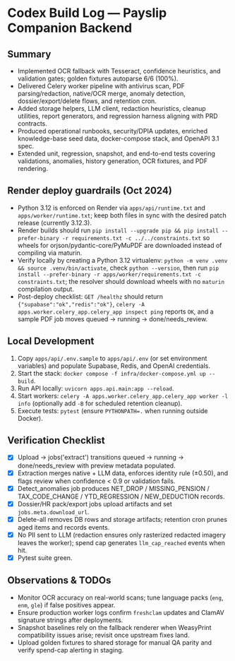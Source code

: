 # Codex Build Log — Payslip Companion Backend

## Summary
- Implemented OCR fallback with Tesseract, confidence heuristics, and validation gates; golden fixtures autoparse 6/6 (100%).
- Delivered Celery worker pipeline with antivirus scan, PDF parsing/redaction, native/OCR merge, anomaly detection, dossier/export/delete flows, and retention cron.
- Added storage helpers, LLM client, redaction heuristics, cleanup utilities, report generators, and regression harness aligning with PRD contracts.
- Produced operational runbooks, security/DPIA updates, enriched knowledge-base seed data, docker-compose stack, and OpenAPI 3.1 spec.
- Extended unit, regression, snapshot, and end-to-end tests covering validations, anomalies, history generation, OCR fixtures, and PDF rendering.

## Render deploy guardrails (Oct 2024)
- Python 3.12 is enforced on Render via `apps/api/runtime.txt` and `apps/worker/runtime.txt`; keep both files in sync with the desired patch release (currently 3.12.3).
- Render builds should run `pip install --upgrade pip && pip install --prefer-binary -r requirements.txt -c ../../constraints.txt` so wheels for orjson/pydantic-core/PyMuPDF are downloaded instead of compiling via maturin.
- Verify locally by creating a Python 3.12 virtualenv: `python -m venv .venv && source .venv/bin/activate`, check `python --version`, then run `pip install --prefer-binary -r apps/worker/requirements.txt -c constraints.txt`; the resolver should download wheels with no `maturin` compilation output.
- Post-deploy checklist: `GET /healthz` should return `{"supabase":"ok","redis":"ok"}`, `celery -A apps.worker.celery_app.celery_app inspect ping` reports `OK`, and a sample PDF job moves queued → running → done/needs_review.

## Local Development
1. Copy `apps/api/.env.sample` to `apps/api/.env` (or set environment variables) and populate Supabase, Redis, and OpenAI credentials.
2. Start the stack: `docker compose -f infra/docker-compose.yml up --build`.
3. Run API locally: `uvicorn apps.api.main:app --reload`.
4. Start workers: `celery -A apps.worker.celery_app.celery_app worker -l info` (optionally add `-B` for scheduled retention cleanup).
5. Execute tests: `pytest` (ensure `PYTHONPATH=.` when running outside Docker).

## Verification Checklist
- [x] Upload → jobs('extract') transitions queued → running → done/needs_review with preview metadata populated.
- [x] Extraction merges native + LLM data, enforces identity rule (±0.50), and flags review when confidence < 0.9 or validation fails.
- [x] Detect_anomalies job produces NET_DROP / MISSING_PENSION / TAX_CODE_CHANGE / YTD_REGRESSION / NEW_DEDUCTION records.
- [x] Dossier/HR pack/export jobs upload artifacts and set `jobs.meta.download_url`.
- [x] Delete-all removes DB rows and storage artifacts; retention cron prunes aged items and records events.
- [x] No PII sent to LLM (redaction ensures only rasterized redacted imagery leaves the worker); spend cap generates `llm_cap_reached` events when hit.
- [x] Pytest suite green.

## Observations & TODOs
- Monitor OCR accuracy on real-world scans; tune language packs (`eng`, `enm`, `gle`) if false positives appear.
- Ensure production worker logs confirm `freshclam` updates and ClamAV signature strings after deployments.
- Snapshot baselines rely on the fallback renderer when WeasyPrint compatibility issues arise; revisit once upstream fixes land.
- Upload golden fixtures to shared storage for manual QA parity and verify spend-cap alerting in staging.
